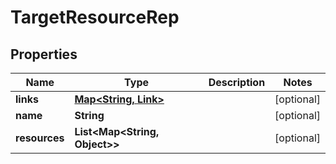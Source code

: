 

# TargetResourceRep


## Properties

| Name | Type | Description | Notes |
|------------ | ------------- | ------------- | -------------|
|**links** | [**Map&lt;String, Link&gt;**](Link.md) |  |  [optional] |
|**name** | **String** |  |  [optional] |
|**resources** | **List&lt;Map&lt;String, Object&gt;&gt;** |  |  [optional] |



